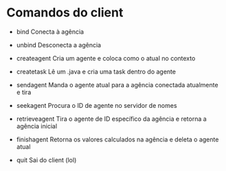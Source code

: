 # Comandos do client

- bind
Conecta à agência

- unbind
Desconecta a agência

- createagent 
Cria um agente e coloca como o atual no contexto

- createtask
Lê um .java e cria uma task dentro do agente

- sendagent 
Manda o agente atual para a agência conectada atualmente e tira  

- seekagent 
Procura o ID de agente  no servidor de nomes

- retrieveagent
Tira o agente de ID específico da agência e retorna a agência inicial

- finishagent
Retorna os valores calculados na agência e deleta o agente atual

- quit
Sai do client (lol)

